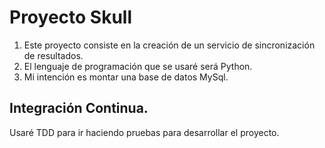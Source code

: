 # Proyecto Skull

 1. Este proyecto consiste en la creación de un servicio de sincronización 
de resultados.
 2. El lenguaje de programación que se usaré será Python.
 3. Mi intención es montar una base de datos MySql.

## Integración Continua.

 Usaré TDD para ir haciendo pruebas para desarrollar el proyecto. 
